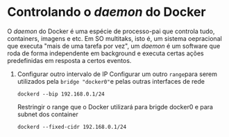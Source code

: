 # Controlando o _daemon_ do Docker

O _daemon_ do Docker é uma espécie de processo-pai que controla tudo, containers, imagens e etc.
Em SO multitaks, isto é, um sistema oepracional que executa "mais de uma tarefa por vez", um _daemon_ é um software que roda de forma independente em background e executa certas ações predefinidas em resposta a certos eventos.


1. Configurar outro intervalo de IP
    Configurar um outro `range`para serem utilizados pela `bridge "docker0"`e pelas outras interfaces de rede
    ```
    dockerd --bip 192.168.0.1/24
    ```
    Restringir o range  que o Docker utilizará para brigde docker0 e para subnet dos container
    ```
    dockerd --fixed-cidr 192.168.0.1/24
    ```
 